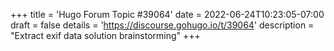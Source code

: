 +++
title = 'Hugo Forum Topic #39064'
date = 2022-06-24T10:23:05-07:00
draft = false
details = 'https://discourse.gohugo.io/t/39064'
description = "Extract exif data solution brainstorming"
+++
